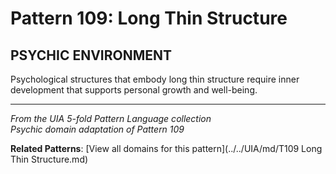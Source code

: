 # Pattern 109: Long Thin Structure

## PSYCHIC ENVIRONMENT

Psychological structures that embody long thin structure require inner development that supports personal growth and well-being.

---

*From the UIA 5-fold Pattern Language collection*  
*Psychic domain adaptation of Pattern 109*

**Related Patterns**: [View all domains for this pattern](../../UIA/md/T109 Long Thin Structure.md)